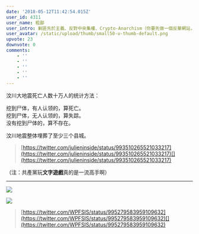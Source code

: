 ```yaml
---
date: '2018-05-12T11:42:54.015Z'
user_id: 4311
user_name: 粗鄙
user_intro: 剿匪先於主義、反對中央集權、Crypto-Anarchism（你要先做一個反華網站，然後再把它賣給共產黨）
user_avatar: /static/upload/thumb/small50-u-thumb-default.png
upvote: 23
downvote: 0
comments:
    - ''
    - ''
    - ''
    - ''
    - ''
---
```


汶川大地震死亡人数十万人的统计方法：

挖到尸体，有人认领的，算死亡。  
挖到尸体，无人认领的，算失踪。  
没有挖到尸体的，算不存在。

汶川地震整体埋葬了至少三个县城。

> [https://twitter.com/julieninside/status/993510265521033217](https://twitter.com/julieninside/status/993510265521033217)[](https://twitter.com/julieninside/status/993510265521033217)

（注：共產黨玩**文字遊戲**真的是一流高手啊）

---

![](https://web.archive.org:443/web/20180529150642im_/https://pincimg.com/posts/80628/82b556ce868cba0b6dbe75503c010ffa.jpg)

![](https://web.archive.org:443/web/20180529150642im_/https://pincimg.com/posts/80628/a893ca6806905a71753162640ac208a7.jpg)

> [https://twitter.com/WPFSIS/status/995279583959109632](https://twitter.com/WPFSIS/status/995279583959109632)[](https://twitter.com/WPFSIS/status/995279583959109632)

